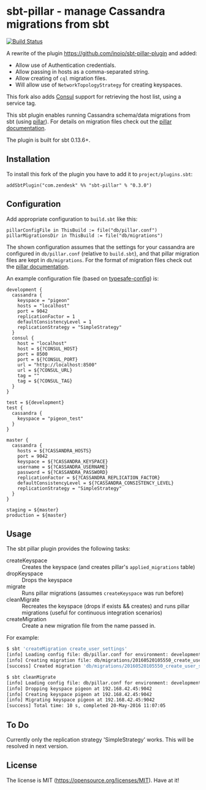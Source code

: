 # sbt-pillar - manage Cassandra migrations from sbt

[![Build Status](https://travis-ci.org/zendesk/sbt-pillar-plugin.svg?branch=master)](https://travis-ci.org/zendesk/sbt-pillar-plugin)

A rewrite of the plugin https://github.com/inoio/sbt-pillar-plugin and added:
* Allow use of Authentication credentials.
* Allow passing in hosts as a comma-separated string.
* Allow creating of `cql` migration files.
* Will allow use of `NetworkTopologyStrategy` for creating keyspaces.

This fork also adds [Consul](https://www.consul.io/) support for retrieving the host list, using a service tag.

This sbt plugin enables running Cassandra schema/data migrations from sbt (using [pillar](https://github.com/comeara/pillar)). For details on migration files check out the [pillar documentation](https://github.com/comeara/pillar#migration-files).

The plugin is built for sbt 0.13.6+.

## Installation

To install this fork of the plugin you have to add it to `project/plugins.sbt`:

```
addSbtPlugin("com.zendesk" %% "sbt-pillar" % "0.3.0")
```

## Configuration

Add appropriate configuration to `build.sbt` like this:

```
pillarConfigFile in ThisBuild := file("db/pillar.conf")
pillarMigrationsDir in ThisBuild := file("db/migrations")
```

The shown configuration assumes that the settings for your cassandra are configured in `db/pillar.conf` (relative to `build.sbt`), and that pillar migration files are kept in `db/migrations`. For the format of migration files check out the [pillar documentation](https://github.com/comeara/pillar#migration-files).

An example configuration file (based on [typesafe-config](https://github.com/typesafehub/config)) is:

```
development {
  cassandra {
    keyspace = "pigeon"
    hosts = "localhost"
    port = 9042
    replicationFactor = 1
    defaultConsistencyLevel = 1
    replicationStrategy = "SimpleStrategy"
  }
  consul {
    host = "localhost"
    host = ${?CONSUL_HOST}
    port = 8500
    port = ${?CONSUL_PORT}
    url = "http://localhost:8500"
    url = ${?CONSUL_URL}
    tag = ""
    tag = ${?CONSUL_TAG}
  }
}

test = ${development}
test {
  cassandra {
    keyspace = "pigeon_test"
  }
}

master {
  cassandra {
    hosts = ${?CASSANDRA_HOSTS}
    port = 9042
    keyspace = ${?CASSANDRA_KEYSPACE}
    username = ${?CASSANDRA_USERNAME}
    password = ${?CASSANDRA_PASSWORD}
    replicationFactor = ${?CASSANDRA_REPLICATION_FACTOR}
    defaultConsistencyLevel = ${?CASSANDRA_CONSISTENCY_LEVEL}
    replicationStrategy = "SimpleStrategy"
  }
}

staging = ${master}
production = ${master}
```

## Usage

The sbt pillar plugin provides the following tasks:

<dl>
<dt>createKeyspace</dt><dd>Creates the keyspace (and creates pillar's <code>applied_migrations</code> table)</dd>
<dt>dropKeyspace</dt><dd>Drops the keyspace</dd>
<dt>migrate</dt><dd>Runs pillar migrations (assumes <code>createKeyspace</code> was run before)</dd>
<dt>cleanMigrate</dt><dd>Recreates the keyspace (drops if exists && creates) and runs pillar migrations (useful for continuous integration scenarios)</dd>
<dt>createMigration</dt><dd>Create a new migration file from the name passed in.</dd>
</dl>

For example:

```bash
$ sbt 'createMigration create_user_settings'
[info] Loading config file: db/pillar.conf for environment: development
[info] Creating migration file: db/migrations/20160520105550_create_user_settings_timeseries.cql
[success] Created migration 'db/migrations/20160520105550_create_user_settings_timeseries.cql'
```

```bash
$ sbt cleanMigrate
[info] Loading config file: db/pillar.conf for environment: development
[info] Dropping keyspace pigeon at 192.168.42.45:9042
[info] Creating keyspace pigeon at 192.168.42.45:9042
[info] Migrating keyspace pigeon at 192.168.42.45:9042
[success] Total time: 10 s, completed 20-May-2016 11:07:05
```

## To Do

Currently only the replication strategy 'SimpleStrategy' works. This will be resolved in next version.

## License

The license is MIT (https://opensource.org/licenses/MIT). Have at it!
